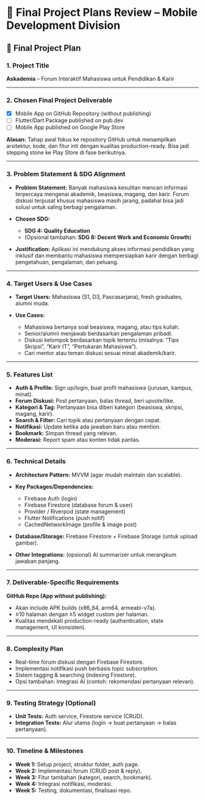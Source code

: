 # 📱 Final Project Plans Review – Mobile Development Division

## 📝 Final Project Plan

### 1. Project Title

**Askademia** – Forum Interaktif Mahasiswa untuk Pendidikan & Karir

---

### 2. Chosen Final Project Deliverable

* [x] Mobile App on GitHub Repository (without publishing)
* [ ] Flutter/Dart Package published on pub.dev
* [ ] Mobile App published on Google Play Store

**Alasan:** Tahap awal fokus ke repository GitHub untuk menampilkan arsitektur, kode, dan fitur inti dengan kualitas production-ready. Bisa jadi stepping stone ke Play Store di fase berikutnya.

---

### 3. Problem Statement & SDG Alignment

* **Problem Statement:** Banyak mahasiswa kesulitan mencari informasi terpercaya mengenai akademik, beasiswa, magang, dan karir. Forum diskusi terpusat khusus mahasiswa masih jarang, padahal bisa jadi solusi untuk saling berbagi pengalaman.
* **Chosen SDG:**

  * **SDG 4: Quality Education**
  * (Opsional tambahan: **SDG 8: Decent Work and Economic Growth**)
* **Justification:** Aplikasi ini mendukung akses informasi pendidikan yang inklusif dan membantu mahasiswa mempersiapkan karir dengan berbagi pengetahuan, pengalaman, dan peluang.

---

### 4. Target Users & Use Cases

* **Target Users:** Mahasiswa (S1, D3, Pascasarjana), fresh graduates, alumni muda.
* **Use Cases:**

  * Mahasiswa bertanya soal beasiswa, magang, atau tips kuliah.
  * Senior/alumni menjawab berdasarkan pengalaman pribadi.
  * Diskusi kelompok berdasarkan topik tertentu (misalnya: “Tips Skripsi”, “Karir IT”, “Pertukaran Mahasiswa”).
  * Cari mentor atau teman diskusi sesuai minat akademik/karir.

---

### 5. Features List

* **Auth & Profile:** Sign up/login, buat profil mahasiswa (jurusan, kampus, minat).
* **Forum Diskusi:** Post pertanyaan, balas thread, beri upvote/like.
* **Kategori & Tag:** Pertanyaan bisa diberi kategori (beasiswa, skripsi, magang, karir).
* **Search & Filter:** Cari topik atau pertanyaan dengan cepat.
* **Notifikasi:** Update ketika ada jawaban baru atau mention.
* **Bookmark:** Simpan thread yang relevan.
* **Moderasi:** Report spam atau konten tidak pantas.

---

### 6. Technical Details

* **Architecture Pattern:** MVVM (agar mudah maintain dan scalable).
* **Key Packages/Dependencies:**

  * Firebase Auth (login)
  * Firebase Firestore (database forum & user)
  * Provider / Riverpod (state management)
  * Flutter Notifications (push notif)
  * CachedNetworkImage (profile & image post)
* **Database/Storage:** Firebase Firestore + Firebase Storage (untuk upload gambar).
* **Other Integrations:** (opsional) AI summarizer untuk merangkum jawaban panjang.

---

### 7. Deliverable-Specific Requirements

**GitHub Repo (App without publishing):**

* Akan include APK builds (x86\_64, arm64, armeabi-v7a).
* ≥10 halaman dengan ≥5 widget custom per halaman.
* Kualitas mendekati production-ready (authentication, state management, UI konsisten).

---

### 8. Complexity Plan

* Real-time forum diskusi dengan Firebase Firestore.
* Implementasi notifikasi push berbasis topic subscription.
* Sistem tagging & searching (indexing Firestore).
* Opsi tambahan: Integrasi AI (contoh: rekomendasi pertanyaan relevan).

---

### 9. Testing Strategy (Optional)

* **Unit Tests:** Auth service, Firestore service (CRUD).
* **Integration Tests:** Alur utama (login → buat pertanyaan → balas pertanyaan).

---

### 10. Timeline & Milestones

* **Week 1:** Setup project, struktur folder, auth page.
* **Week 2:** Implementasi forum (CRUD post & reply).
* **Week 3:** Fitur tambahan (kategori, search, bookmark).
* **Week 4:** Integrasi notifikasi, moderasi.
* **Week 5:** Testing, dokumentasi, finalisasi repo.
